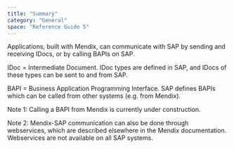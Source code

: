 ```yaml
---
title: "Summary"
category: "General"
space: "Reference Guide 5"
---
```


Applications, built with Mendix, can communicate with SAP by sending and receiving IDocs, or by calling BAPIs on SAP.

IDoc = Intermediate Document. IDoc types are defined in SAP, and IDocs of these types can be sent to and from SAP.

BAPI = Business Application Programming Interface. SAP defines BAPIs which can be called from other systems (e.g. from Mendix).

Note 1: Calling a BAPI from Mendix is currently under construction.

Note 2: Mendix-SAP communication can also be done through webservices, which are described elsewhere in the Mendix documentation. Webservices are not available on all SAP systems.
